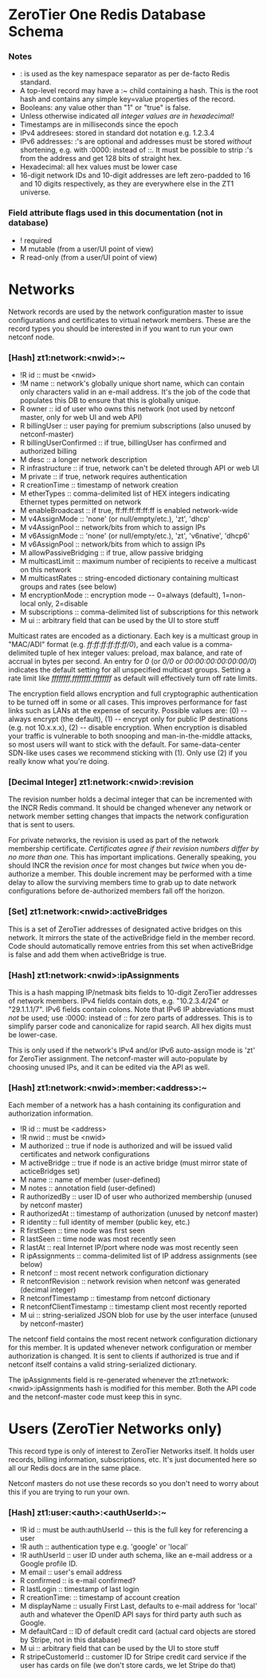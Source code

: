 # ZeroTier One Redis Database Schema

### Notes

- : is used as the key namespace separator as per de-facto Redis standard.
- A top-level record may have a :~ child containing a hash. This is the root hash and contains any simple key=value properties of the record.
- Booleans: any value other than "1" or "true" is false.
- Unless otherwise indicated *all integer values are in hexadecimal!*
- Timestamps are in milliseconds since the epoch
- IPv4 addresees: stored in standard dot notation e.g. 1.2.3.4
- IPv6 addresses: :'s are optional and addresses must be stored *without* shortening, e.g. with :0000: instead of ::. It must be possible to strip :'s from the address and get 128 bits of straight hex.
- Hexadecimal: all hex values must be lower case
- 16-digit network IDs and 10-digit addresses are left zero-padded to 16 and 10 digits respectively, as they are everywhere else in the ZT1 universe.

### Field attribute flags used in this documentation (not in database)

- ! required
- M mutable (from a user/UI point of view)
- R read-only (from a user/UI point of view)

# Networks

Network records are used by the network configuration master to issue configurations and certificates to virtual network members. These are the record types you should be interested in if you want to run your own netconf node.

### [Hash] zt1:network:\<nwid\>:~

- !R id :: must be \<nwid\>
- !M name :: network's globally unique short name, which can contain only characters valid in an e-mail address. It's the job of the code that populates this DB to ensure that this is globally unique.
- R owner :: id of user who owns this network (not used by netconf master, only for web UI and web API)
- R billingUser :: user paying for premium subscriptions (also unused by netconf-master)
- R billingUserConfirmed :: if true, billingUser has confirmed and authorized billing
- M desc :: a longer network description
- R infrastructure :: if true, network can't be deleted through API or web UI
- M private :: if true, network requires authentication
- R creationTime :: timestamp of network creation
- M etherTypes :: comma-delimited list of HEX integers indicating Ethernet types permitted on network
- M enableBroadcast :: if true, ff:ff:ff:ff:ff:ff is enabled network-wide
- M v4AssignMode :: 'none' (or null/empty/etc.), 'zt', 'dhcp'
- M v4AssignPool :: network/bits from which to assign IPs
- M v6AssignMode :: 'none' (or null/empty/etc.), 'zt', 'v6native', 'dhcp6'
- M v6AssignPool :: network/bits from which to assign IPs
- M allowPassiveBridging :: if true, allow passive bridging
- M multicastLimit :: maximum number of recipients to receive a multicast on this network
- M multicastRates :: string-encoded dictionary containing multicast groups and rates (see below)
- M encryptionMode :: encryption mode -- 0=always (default), 1=non-local only, 2=disable
- M subscriptions :: comma-delimited list of subscriptions for this network
- M ui :: arbitrary field that can be used by the UI to store stuff

Multicast rates are encoded as a dictionary. Each key is a multicast group in "MAC/ADI" format (e.g. *ff:ff:ff:ff:ff:ff/0*), and each value is a comma-delimited tuple of hex integer values: preload, max balance, and rate of accrual in bytes per second. An entry for *0* (or *0/0* or *00:00:00:00:00:00/0*) indicates the default setting for all unspecified multicast groups. Setting a rate limit like *ffffffff,ffffffff,ffffffff* as default will effectively turn off rate limits.

The encryption field allows encryption and full cryptographic authentication to be turned off in some or all cases. This improves performance for fast links such as LANs at the expense of security. Possible values are: (0) -- always encrypt (the default), (1) -- encrypt only for public IP destinations (e.g. not 10.x.x.x), (2) -- disable encryption. When encryption is disabled your traffic is vulnerable to both snooping and man-in-the-middle attacks, so most users will want to stick with the default. For same-data-center SDN-like uses cases we recommend sticking with (1). Only use (2) if you really know what you're doing.

### [Decimal Integer] zt1:network:\<nwid\>:revision

The revision number holds a decimal integer that can be incremented with the INCR Redis command. It should be changed whenever any network or network member setting changes that impacts the network configuration that is sent to users.

For private networks, the revision is used as part of the network membership certificate. *Certificates agree if their revision numbers differ by no more than one.* This has important implications. Generally speaking, you should INCR the revision *once* for most changes but *twice* when you de-authorize a member. This double increment may be performed with a time delay to allow the surviving members time to grab up to date network configurations before de-authorized members fall off the horizon.

### [Set] zt1:network:\<nwid\>:activeBridges

This is a set of ZeroTier addresses of designated active bridges on this network. It mirrors the state of the activeBridge field in the member record. Code should automatically remove entries from this set when activeBridge is false and add them when activeBridge is true.

### [Hash] zt1:network:\<nwid\>:ipAssignments

This is a hash mapping IP/netmask bits fields to 10-digit ZeroTier addresses of network members. IPv4 fields contain dots, e.g. "10.2.3.4/24" or "29.1.1.1/7". IPv6 fields contain colons. Note that IPv6 IP abbreviations must *not* be used; use \:0000\: instead of \:\: for zero parts of addresses. This is to simplify parser code and canonicalize for rapid search. All hex digits must be lower-case.

This is only used if the network's IPv4 and/or IPv6 auto-assign mode is 'zt' for ZeroTier assignment. The netconf-master will auto-populate by choosing unused IPs, and it can be edited via the API as well.

### [Hash] zt1:network:\<nwid\>:member:\<address\>:~

Each member of a network has a hash containing its configuration and authorization information.

- !R id :: must be \<address\>
- !R nwid :: must be \<nwid\>
- M authorized :: true if node is authorized and will be issued valid certificates and network configurations
- M activeBridge :: true if node is an active bridge (must mirror state of acticeBridges set)
- M name :: name of member (user-defined)
- M notes :: annotation field (user-defined)
- R authorizedBy :: user ID of user who authorized membership (unused by netconf master)
- R authorizedAt :: timestamp of authorization (unused by netconf master)
- R identity :: full identity of member (public key, etc.)
- R firstSeen :: time node was first seen
- R lastSeen :: time node was most recently seen
- R lastAt :: real Internet IP/port where node was most recently seen
- R ipAssignments :: comma-delimited list of IP address assignments (see below)
- R netconf :: most recent network configuration dictionary
- R netconfRevision :: network revision when netconf was generated (decimal integer)
- R netconfTimestamp :: timestamp from netconf dictionary
- R netconfClientTimestamp :: timestamp client most recently reported
- M ui :: string-serialized JSON blob for use by the user interface (unused by netconf-master)

The netconf field contains the most recent network configuration dictionary for this member. It is
updated whenever network configuration or member authorization is changed. It is sent to clients if
authorized is true and if netconf itself contains a valid string-serialized dictionary.

The ipAssignments field is re-generated whenever the zt1:network:\<nwid\>:ipAssignments hash is modified for this member. Both the API code and the netconf-master code must keep this in sync.

# Users (ZeroTier Networks only)

This record type is only of interest to ZeroTier Networks itself. It holds user records, billing information, subscriptions, etc. It's just documented here so all our Redis docs are in the same place.

Netconf masters do not use these records so you don't need to worry about this if you are trying to run your own.

### [Hash] zt1:user:\<auth\>:\<authUserId\>:~

- !R id :: must be auth:authUserId -- this is the full key for referencing a user
- !R auth :: authentication type e.g. 'google' or 'local'
- !R authUserId :: user ID under auth schema, like an e-mail address or a Google profile ID.
- M email :: user's email address
- R confirmed :: is e-mail confirmed?
- R lastLogin :: timestamp of last login
- R creationTime: :: timestamp of account creation
- M displayName :: usually First Last, defaults to e-mail address for 'local' auth and whatever the OpenID API says for third party auth such as Google.
- M defaultCard :: ID of default credit card (actual card objects are stored by Stripe, not in this database)
- M ui :: arbitrary field that can be used by the UI to store stuff
- R stripeCustomerId :: customer ID for Stripe credit card service if the user has cards on file (we don't store cards, we let Stripe do that)
